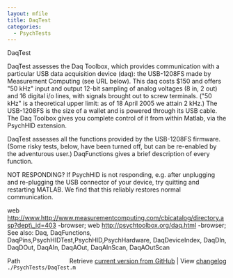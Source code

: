```yaml
---
layout: mfile
title: DaqTest
categories:
  - PsychTests
---
```


DaqTest

DaqTest assesses the Daq Toolbox, which provides communication with a
particular USB data acquisition device \(daq\): the USB\-1208FS made by
Measurement Computing \(see URL below\). This daq costs $150 and offers "50
kHz" input and output 12\-bit sampling of analog voltages \(8 in, 2 out\)
and 16 digital i/o lines, with signals brought out to screw terminals.
\("50 kHz" is a theoretical upper limit: as of 18 April 2005 we attain 2
kHz.\) The USB\-1208FS is the size of a wallet and is powered through its
USB cable. The Daq Toolbox gives you complete control of it from within
Matlab, via the PsychHID extension.

DaqTest assesses all the functions provided by the USB\-1208FS firmware.
\(Some risky tests, below, have been turned off, but can be re\-enabled by
the adventurous user.\) DaqFunctions gives a brief description of every
function.

NOT RESPONDING? If PsychHID is not responding, e.g. after unplugging and
re\-plugging the USB connector of your device, try quitting and restarting
MATLAB. We find that this reliably restores normal communication.

web http://www.http://www.measurementcomputing.com/cbicatalog/directory.asp?dept\_id=403 \-browser;
web http://psychtoolbox.org/daq.html \-browser;
See also: Daq, DaqFunctions, DaqPins,PsychHIDTest,PsychHID,PsychHardware,
DaqDeviceIndex, DaqDIn, DaqDOut, DaqAIn, DaqAOut, DaqAInScan, DaqAOutScan


<div class="code_header" style="text-align:right;">
  <span style="float:left;">Path&nbsp;&nbsp;</span> <span class="counter">Retrieve <a href=
  "https://raw.github.com/Psychtoolbox-3/Psychtoolbox-3/beta/./PsychTests/DaqTest.m">current version from GitHub</a> | View <a href=
  "https://github.com/Psychtoolbox-3/Psychtoolbox-3/commits/beta/./PsychTests/DaqTest.m">changelog</a></span>
</div>
<div class="code">
  <code>./PsychTests/DaqTest.m</code>
</div>
